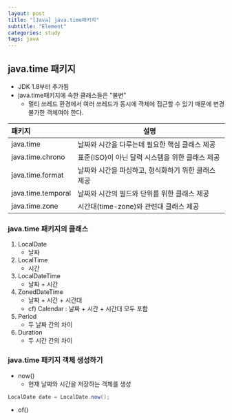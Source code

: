 ```yaml
---
layout: post
title: "[Java] java.time패키지"
subtitle: "Element"
categories: study
tags: java
---
```



## java.time 패키지
 - JDK 1.8부터 추가됨
 - java.time패키지에 속한 클래스들은 "불변"
    - 멀티 쓰레드 환경에서 여러 쓰레드가 동시에 객체에 접근할 수 있기 때문에 변경 불가한 객체여야 한다.  

|패키지|설명|
|:---|---|
|java.time|날짜와 시간을 다루는데 필요한 핵심 클래스 제공|
|java.time.chrono|표준(ISO)이 아닌 달력 시스템을 위한 클래스 제공 |
|java.time.format|날짜와 시간을 파싱하고, 형식화하기 위한 클래스 제공|
|java.time.temporal|날짜와 시간의 필드와 단위를 위한 클래스 제공|
|java.time.zone|시간대(time-zone)와 관련대 클래스 제공|

### java.time 패키지의 클래스

1. LocalDate
    - 날짜
2. LocalTime
    - 시간
3. LocalDateTime
    - 날짜 + 시간
4. ZonedDateTime
    - 날짜 + 시간 + 시간대
    - cf) Calendar : 날짜 + 시간 + 시간대 모두 포함
5. Period
    - 두 날짜 간의 차이
6. Duration
    - 두 시간 간의 차이

### java.time 패키지 객체 생성하기
- now()
    - 현재 날짜와 시간을 저장하는 객체를 생성
    
```java
LocalDate date = LocalDate.now();


```

- of()


